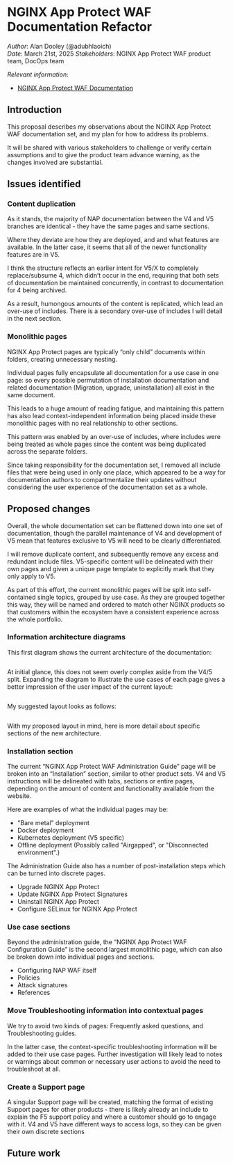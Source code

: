 # NGINX App Protect WAF Documentation Refactor

_Author_: Alan Dooley (@adubhlaoich)  
_Date_: March 21st, 2025
_Stakeholders_: NGINX App Protect WAF product team, DocOps team 

_Relevant information_:
- [NGINX App Protect WAF Documentation](https://docs.nginx.com/nginx-app-protect-waf)

## Introduction

This proposal describes my observations about the NGINX App Protect WAF documentation set, and my plan for how to address its problems. 

It will be shared with various stakeholders to challenge or verify certain assumptions and to give the product team advance warning, as the changes involved are substantial.

## Issues identified

### Content duplication

As it stands, the majority of NAP documentation between the V4 and V5 branches are identical - they have the same pages and same sections. 

Where they deviate are how they are deployed, and and what features are available. In the latter case, it seems that all of the newer functionality features are in V5.

I think the structure reflects an earlier intent for V5/X to completely replace/subsume 4, which didn’t occur in the end, requiring that both sets of documentation be maintained concurrently, in contrast to documentation for 4 being archived.

As a result, humongous amounts of the content is replicated, which lead an over-use of includes. There is a secondary over-use of includes I will detail in the next section. 

### Monolithic pages

NGINX App Protect pages are typically “only child” documents within folders, creating unnecessary nesting. 

Individual pages fully encapsulate all documentation for a use case in one page: so every possible permutation of installation documentation and related documentation (Migration, upgrade, uninstallation) all exist in the same document.

This leads to a huge amount of reading fatigue, and maintaining this pattern has also lead context-independent information being placed inside these monolithic pages with no real relationship to other sections. 

This pattern was enabled by an over-use of includes, where includes were being treated as whole pages since the content was being duplicated across the separate folders.

Since taking responsibility for the documentation set, I removed all include files that were being used in only one place, which appeared to be a way for documentation authors to compartmentalize their updates without considering the user experience of the documentation set as a whole.

## Proposed changes

Overall, the whole documentation set can be flattened down into one set of documentation, though the parallel maintenance of V4 and development of V5 mean that features exclusive to V5 will need to be clearly differentiated.

I will remove duplicate content, and subsequently remove any excess and redundant include files. V5-specific content will be delineated with their own pages and given a unique page template to explicitly mark that they only apply to V5.

As part of this effort, the current monolithic pages will be split into self-contained single topics, grouped by use case. As they are grouped together this way, they will be named and ordered to match other NGINX products so that customers within the ecosystem have a consistent experience across the whole portfolio.

### Information architecture diagrams

This first diagram shows the current architecture of the documentation:

```mermaid

```


At initial glance, this does not seem overly complex aside from the V4/5 split. Expanding the diagram to illustrate the use cases of each page gives a better impression of the user impact of the current layout:

```mermaid

```

My suggested layout looks as follows:

```mermaid

```


With my proposed layout in mind, here is more detail about specific sections of the new architecture.

### Installation section

The current “NGINX App Protect WAF Administration Guide” page will be broken into an “Installation” section, similar to other product sets. V4 and V5 instructions will be delineated with tabs, sections or entire pages, depending on the amount of content and functionality available from the website.

Here are examples of what the individual pages may be:

- "Bare metal" deployment
- Docker deployment
- Kubernetes deployment (V5 specific)
- Offline deployment (Possibly called "Airgapped", or "Disconnected environment".)

The Administration Guide also has a number of post-installation steps which can be turned into discrete pages.

- Upgrade NGINX App Protect
- Update NGINX App Protect Signatures
- Uninstall NGINX App Protect
- Configure SELinux for NGINX App Protect

### Use case sections

Beyond the administration guide, the “NGINX App Protect WAF Configuration Guide” is the second largest monolithic page, which can also be broken down into individual pages and sections.

- Configuring NAP WAF itself
- Policies
- Attack signatures
- References

### Move Troubleshooting information into contextual pages

We try to avoid two kinds of pages: Frequently asked questions, and Troubleshooting guides. 

In the latter case, the context-specific troubleshooting information will be added to their use case pages. Further investigation will likely lead to notes or warnings about common or necessary user actions to avoid the need to troubleshoot at all.

### Create a Support page

A singular Support page will be created, matching the format of existing Support pages for other products - there is likely already an include to explain the F5 support policy and where a customer should go to engage with it. V4 and V5 have different ways to access logs, so they can be given their own discrete sections

## Future work